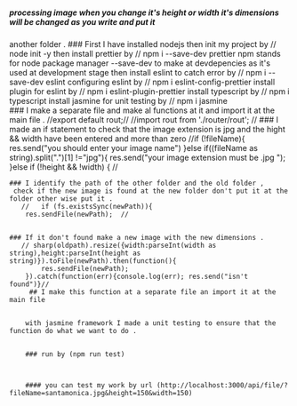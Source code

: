 ##### processing image when you change it's height or width it's dimensions will be changed as you write and put it  
another folder .
    ### First I have installed nodejs 
    then init my project by
    // node init -y
    then install prettier by
    // npm i --save-dev prettier 
     npm stands for node package manager 
     --save-dev to make at devdepencies as it's used at development stage 
     then install eslint to catch error by
     // npm i --save-dev eslint
     configuring eslint by 
     // npm i eslint-config-prettier
     install plugin for eslint by 
     // npm i eslint-plugin-prettier
     install typescript by 
     // npm i typescript
     install jasmine for unit testing by
     // npm i jasmine  
    ### I make a separate file and make al functions at it and import it at the main file .
    //export default rout;//
    //import rout from './router/rout'; //
    ### I made an if statement to check that the image extension is jpg and the hight && width have been entered  and    more than zero
      //if (!fileName){
        res.send("you should enter your image name")
         }else if((fileName as string).split(".")[1] !="jpg"){
       res.send("your image extension must be .jpg ");
          }else if (!height && !width) { //



    ### I identify the path of the other folder and the old folder , 
     check if the new image is found at the new folder don't put it at the folder other wise put it .
       //   if (fs.existsSync(newPath)){
        res.sendFile(newPath);  //


    ### If it don't found make a new image with the new dimensions .
       // sharp(oldpath).resize({width:parseInt(width as string),height:parseInt(height as string)}).toFile(newPath).then(function(){
            res.sendFile(newPath);
        }).catch(function(err){console.log(err); res.send("isn't found")}//
         ## I make this function at a separate file an import it at the main file 


        with jasmine framework I made a unit testing to ensure that the function do what we want to do .


        ### run by (npm run test)



        #### you can test my work by url (http://localhost:3000/api/file/?fileName=santamonica.jpg&height=150&width=150)